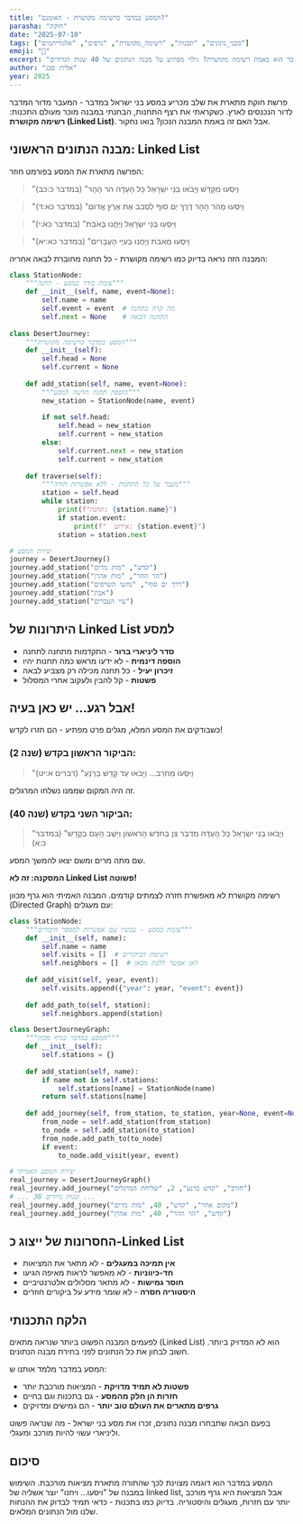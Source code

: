 ```yaml
---
title: "המסע במדבר כרשימה מקושרת - האומנם?"
parasha: "חוקת"
date: "2025-07-10"
tags: ["מבני_נתונים", "תכנות", "רשימה_מקושרת", "גרפים", "אלגוריתמים"]
emoji: "🔗"
excerpt: "האם המסע במדבר הוא באמת רשימה מקושרת? גילוי מפתיע על מבנה הנתונים של 40 שנות הנדודים"
author: "אלירן סבג"
year: 2025
---
```


פרשת חוקת מתארת את שלב מכריע במסע בני ישראל במדבר - המעבר מדור המדבר לדור הנכנסים לארץ. כשקראתי את רצף התחנות, הבחנתי במבנה מוכר מעולם התכנות: **רשימה מקושרת (Linked List)**. אבל האם זה באמת המבנה הנכון? בואו נחקור.

## מבנה הנתונים הראשוני: Linked List

הפרשה מתארת את המסע בפורמט חוזר:

> "וַיִּסְעוּ מִקָּדֵשׁ וַיָּבֹאוּ בְנֵי יִשְׂרָאֵל כָּל הָעֵדָה הֹר הָהָר" (במדבר כ:כב)

> "וַיִּסְעוּ מֵהֹר הָהָר דֶּרֶךְ יַם סוּף לִסְבֹב אֶת אֶרֶץ אֱדוֹם" (במדבר כא:ד)

> "וַיִּסְעוּ בְּנֵי יִשְׂרָאֵל וַיַּחֲנוּ בְּאֹבֹת" (במדבר כא:י)

> "וַיִּסְעוּ מֵאֹבֹת וַיַּחֲנוּ בְּעִיֵּי הָעֲבָרִים" (במדבר כא:יא)

המבנה הזה נראה בדיוק כמו רשימה מקושרת - כל תחנה מחוברת לבאה אחריה:

```python
class StationNode:
    """צומת בודד במסע - תחנה"""
    def __init__(self, name, event=None):
        self.name = name
        self.event = event  # מה קרה בתחנה
        self.next = None    # התחנה הבאה
        
class DesertJourney:
    """המסע במדבר כרשימה מקושרת"""
    def __init__(self):
        self.head = None
        self.current = None
    
    def add_station(self, name, event=None):
        """הוספת תחנה חדשה למסע"""
        new_station = StationNode(name, event)
        
        if not self.head:
            self.head = new_station
            self.current = new_station
        else:
            self.current.next = new_station
            self.current = new_station
    
    def traverse(self):
        """מעבר על כל התחנות - ללא אפשרות חזרה"""
        station = self.head
        while station:
            print(f"תחנה: {station.name}")
            if station.event:
                print(f"  אירוע: {station.event}")
            station = station.next

# יצירת המסע
journey = DesertJourney()
journey.add_station("קדש", "מות מרים")
journey.add_station("הר ההר", "מות אהרן")
journey.add_station("דרך ים סוף", "נחשי השרפים")
journey.add_station("אבת")
journey.add_station("עיי העברים")
```

## היתרונות של Linked List למסע

- **סדר ליניארי ברור** - התקדמות מתחנה לתחנה
- **הוספה דינמית** - לא ידעו מראש כמה תחנות יהיו
- **זיכרון יעיל** - כל תחנה מכילה רק מצביע לבאה
- **פשטות** - קל להבין ולעקוב אחרי המסלול

## אבל רגע... יש כאן בעיה!

כשבודקים את המסע המלא, מגלים פרט מפתיע - הם חזרו לקדש!

### הביקור הראשון בקדש (שנה 2):

> "וַיִּסְעוּ מֵחֹרֵב... וַיָּבֹאוּ עַד קָדֵשׁ בַּרְנֵעַ" (דברים א:יט)

זה היה המקום שממנו נשלחו המרגלים.

### הביקור השני בקדש (שנה 40):

> "וַיָּבֹאוּ בְנֵי יִשְׂרָאֵל כָּל הָעֵדָה מִדְבַּר צִן בַּחֹדֶשׁ הָרִאשׁוֹן וַיֵּשֶׁב הָעָם בְּקָדֵשׁ" (במדבר כ:א)

שם מתה מרים ומשם יצאו להמשך המסע.

**המסקנה: זה לא Linked List פשוטה!**

רשימה מקושרת לא מאפשרת חזרה לצמתים קודמים. המבנה האמיתי הוא גרף מכוון (Directed Graph) עם מעגלים:
```python
class StationNode:
    """צומת במסע - עכשיו עם אפשרות למספר חיבורים"""
    def __init__(self, name):
        self.name = name
        self.visits = []  # רשימת הביקורים
        self.neighbors = []  # לאן אפשר ללכת מכאן
    
    def add_visit(self, year, event):
        self.visits.append({"year": year, "event": event})
    
    def add_path_to(self, station):
        self.neighbors.append(station)

class DesertJourneyGraph:
    """המסע במדבר כגרף מכוון"""
    def __init__(self):
        self.stations = {}
    
    def add_station(self, name):
        if name not in self.stations:
            self.stations[name] = StationNode(name)
        return self.stations[name]
    
    def add_journey(self, from_station, to_station, year=None, event=None):
        from_node = self.add_station(from_station)
        to_node = self.add_station(to_station)
        from_node.add_path_to(to_node)
        if event:
            to_node.add_visit(year, event)

# יצירת המסע האמיתי
real_journey = DesertJourneyGraph()
real_journey.add_journey("חורב", "קדש ברנע", 2, "שליחת המרגלים")
# ... 38 שנות נדודים ...
real_journey.add_journey("מקום אחר", "קדש", 40, "מות מרים")
real_journey.add_journey("קדש", "הר ההר", 40, "מות אהרן")
```

## החסרונות של ייצוג כ-Linked List

- **אין תמיכה במעגלים** - לא מתאר את המציאות
- **חד-כיווניות** - לא מאפשר לראות מאיפה הגיעו
- **חוסר גמישות** - לא מתאר מסלולים אלטרנטיביים
- **היסטוריה חסרה** - לא שומר מידע על ביקורים חוזרים

## הלקח התכנותי

לפעמים המבנה הפשוט ביותר שנראה מתאים (Linked List) הוא לא המדויק ביותר. חשוב לבחון את כל הנתונים לפני בחירת מבנה הנתונים.

המסע במדבר מלמד אותנו ש:

- **פשטות לא תמיד מדויקת** - המציאות מורכבת יותר
- **חזרות הן חלק מהמסע** - גם בתכנות וגם בחיים
- **גרפים מתארים את העולם טוב יותר** - הם גמישים ומדויקים

בפעם הבאה שתבחרו מבנה נתונים, זכרו את מסע בני ישראל - מה שנראה פשוט וליניארי עשוי להיות מורכב ומעגלי.

## סיכום
המסע במדבר הוא דוגמה מצוינת לכך שהתורה מתארת מציאות מורכבת. השימוש במבנה של "ויסעו... ויחנו" יוצר אשליה של linked list, אבל המציאות היא גרף מורכב יותר עם חזרות, מעגלים והיסטוריה.
בדיוק כמו בתכנות - כדאי תמיד לבדוק את ההנחות שלנו מול הנתונים המלאים.
